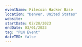```yaml
---
eventName: Filecoin Hacker Base
location: "Denver, United States"
website: 
startDate: 02/28/2023
endDate: 03/01/2023
tag: "PLN Event"
dateTBD: false
---
```

